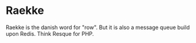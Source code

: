 Raekke
======

Raekke is the danish word for "row". But it is also a message queue build upon Redis. Think Resque for PHP.